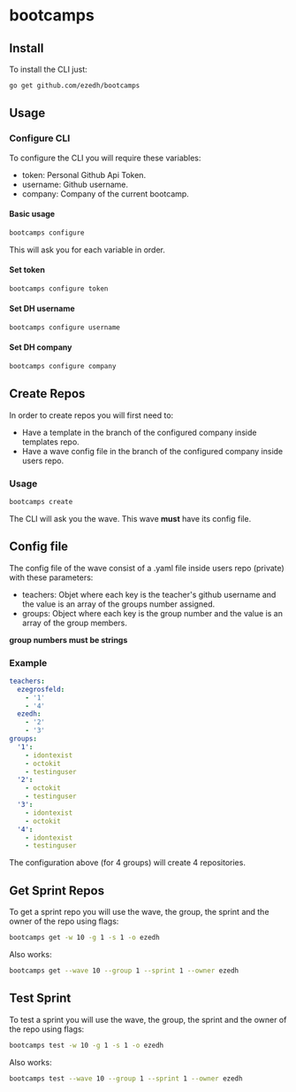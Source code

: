 # bootcamps

## Install

To install the CLI just:

```sh
go get github.com/ezedh/bootcamps
```

## Usage

### Configure CLI

To configure the CLI you will require these variables:

- token: Personal Github Api Token.
- username: Github username.
- company: Company of the current bootcamp.

#### Basic usage

```sh
bootcamps configure
```

This will ask you for each variable in order.

#### Set token

```sh
bootcamps configure token
```

#### Set DH username

```sh
bootcamps configure username
```

#### Set DH company

```sh
bootcamps configure company
```

## Create Repos

In order to create repos you will first need to:

- Have a template in the branch of the configured company inside templates repo.
- Have a wave config file in the branch of the configured company inside users repo.

### Usage

```sh
bootcamps create
```

The CLI will ask you the wave. This wave **must** have its config file.

## Config file

The config file of the wave consist of a .yaml file inside users repo (private) with these parameters:

- teachers: Objet where each key is the teacher's github username and the value is an array of the groups number assigned.
- groups: Object where each key is the group number and the value is an array of the group members.

**group numbers must be strings**

### Example

```yaml
teachers:
  ezegrosfeld:
    - '1'
    - '4'
  ezedh:
    - '2'
    - '3'
groups:
  '1':
    - idontexist
    - octokit
    - testinguser
  '2':
    - octokit
    - testinguser
  '3':
    - idontexist
    - octokit
  '4':
    - idontexist
    - testinguser
```

The configuration above (for 4 groups) will create 4 repositories.

## Get Sprint Repos

To get a sprint repo you will use the wave, the group, the sprint and the owner of the repo using flags:

```sh
bootcamps get -w 10 -g 1 -s 1 -o ezedh
```

Also works:

```sh
bootcamps get --wave 10 --group 1 --sprint 1 --owner ezedh
```

## Test Sprint

To test a sprint you will use the wave, the group, the sprint and the owner of the repo using flags:

```sh
bootcamps test -w 10 -g 1 -s 1 -o ezedh
```

Also works:

```sh
bootcamps test --wave 10 --group 1 --sprint 1 --owner ezedh
```
